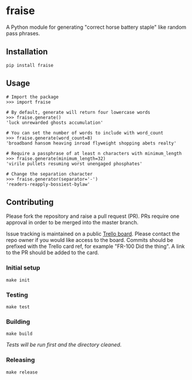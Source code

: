 # fraise

A Python module for generating "correct horse battery staple" like random pass phrases.

## Installation

```
pip install fraise
```

## Usage
```
# Import the package
>>> import fraise

# By default, generate will return four lowercase words
>>> fraise.generate()
'luck unrewarded ghosts accumulation'

# You can set the number of words to include with word_count
>>> fraise.generate(word_count=8)
'broadband hansom heaving inroad flyweight shopping abets realty'

# Require a passphrase of at least n characters with minimum_length
>>> fraise.generate(minimum_length=32)
'virile pullets resuming worst unengaged phosphates'

# Change the separation character
>>> fraise.generator(separator='-')
'readers-reapply-bossiest-bylaw'
```

## Contributing

Please fork the repository and raise a pull request (PR). PRs require one approval in order to be merged into the master branch.

Issue tracking is maintained on a public [Trello board](https://trello.com/b/ZiTGwaif/fraise). Please contact the repo owner if you would like access to the board. Commits should be prefixed with the Trello card ref, for example "FR-100 Did the thing". A link to the PR should be added to the card.

### Initial setup

```
make init
```

### Testing

```
make test
```

### Building

```
make build
```

_Tests will be run first and the directory cleaned._

### Releasing

```
make release
```

